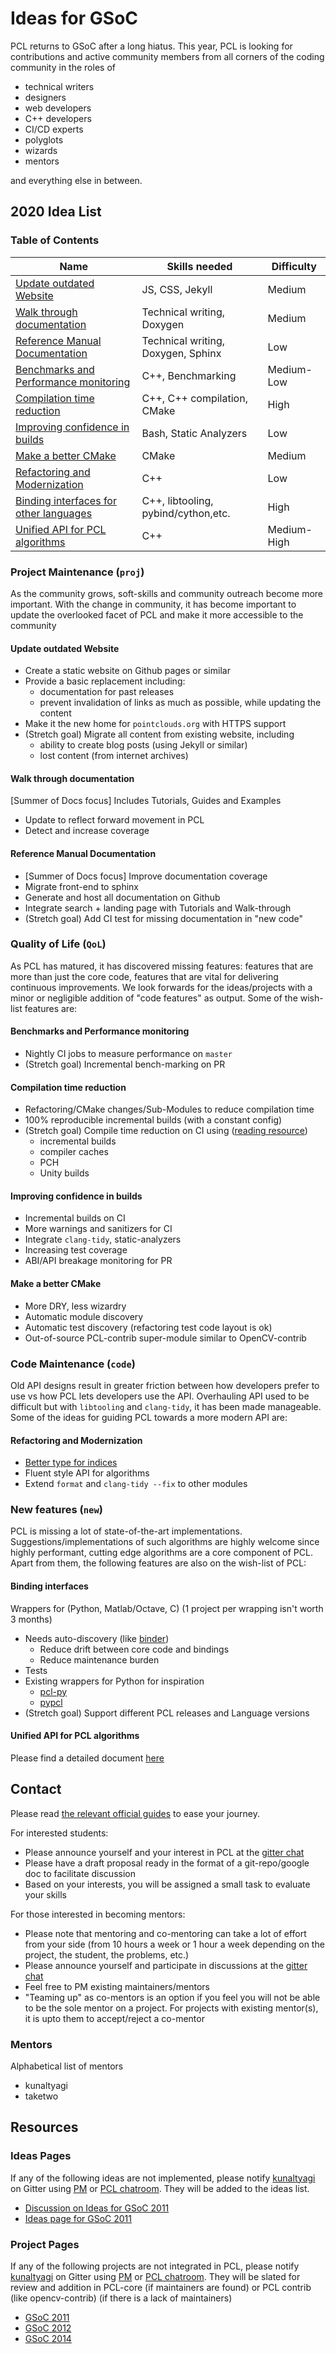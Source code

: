 # Ideas for GSoC

PCL returns to GSoC after a long hiatus. This year, PCL is looking for contributions and active community members from all corners of the coding community in the roles of
* technical writers
* designers
* web developers
* C++ developers
* CI/CD experts
* polyglots
* wizards
* mentors

and everything else in between.

## 2020 Idea List

### Table of Contents
| Name | Skills needed | Difficulty |
|---|---|---| 
| [Update outdated Website](#Update-outdated-Website) | JS, CSS, Jekyll | Medium |
| [Walk through documentation](#Walk-through-documentation) | Technical writing, Doxygen | Medium |
| [Reference Manual Documentation](#Reference-Manual-Documentation) | Technical writing, Doxygen, Sphinx | Low |
| [Benchmarks and Performance monitoring](#Benchmarks-and-Performance-monitoring) | C++, Benchmarking | Medium-Low |
| [Compilation time reduction](#Compilation-time-reduction) | C++, C++ compilation, CMake | High |
| [Improving confidence in builds](#Improving-confidence-in-builds) | Bash, Static Analyzers | Low |
| [Make a better CMake](#Make-a-better-CMake) | CMake | Medium |
| [Refactoring and Modernization](#Refactoring-and-Modernization) | C++ | Low |
| [Binding interfaces for other languages](#Binding-interfaces) | C++, libtooling, pybind/cython,etc. | High |
| [Unified API for PCL algorithms](#Unified-API-for-PCL-algorithms) | C++ | Medium-High |

### Project Maintenance (`proj`)
As the community grows, soft-skills and community outreach become more important. With the change in community, it has become important to update the overlooked facet of PCL and make it more accessible to the community
#### Update outdated Website
  * Create a static website on Github pages or similar
  * Provide a basic replacement including:
    * documentation for past releases
    * prevent invalidation of links as much as possible, while updating the content
  * Make it the new home for `pointclouds.org` with HTTPS support
  * (Stretch goal) Migrate all content from existing website, including 
    * ability to create blog posts (using Jekyll or similar)
    * lost content (from internet archives)
#### Walk through documentation
[Summer of Docs focus] Includes Tutorials, Guides and Examples
  * Update to reflect forward movement in PCL
  * Detect and increase coverage
#### Reference Manual Documentation
  * [Summer of Docs focus] Improve documentation coverage
  * Migrate front-end to sphinx
  * Generate and host all documentation on Github
  * Integrate search + landing page with Tutorials and Walk-through
  * (Stretch goal) Add CI test for missing documentation in "new code"

### Quality of Life (`QoL`)
As PCL has matured, it has discovered missing features: features that are more than just the core code, features that are vital for delivering continuous improvements. We look forwards for the ideas/projects with a minor or negligible addition of "code features" as output. Some of the wish-list features are:
#### Benchmarks and Performance monitoring
  * Nightly CI jobs to measure performance on `master`
  * (Stretch goal) Incremental bench-marking on PR
#### Compilation time reduction
  * Refactoring/CMake changes/Sub-Modules to reduce compilation time
  * 100% reproducible incremental builds (with a constant config)
  * (Stretch goal) Compile time reduction on CI using ([reading resource](https://onqtam.com/programming/2019-12-20-pch-unity-cmake-3-16/))
    * incremental builds
    * compiler caches
    * PCH
    * Unity builds
#### Improving confidence in builds
  * Incremental builds on CI
  * More warnings and sanitizers for CI
  * Integrate `clang-tidy`, static-analyzers
  * Increasing test coverage
  * ABI/API breakage monitoring for PR
#### Make a better CMake
  * More DRY, less wizardry
  * Automatic module discovery
  * Automatic test discovery (refactoring test code layout is ok)
  * Out-of-source PCL-contrib super-module similar to OpenCV-contrib

### Code Maintenance (`code`)
Old API designs result in greater friction between how developers prefer to use vs how PCL lets developers use the API. Overhauling API used to be difficult but with `libtooling` and `clang-tidy`, it has been made manageable. Some of the ideas for guiding PCL towards a more modern API are:
#### Refactoring and Modernization
  * [Better type for indices](https://github.com/PointCloudLibrary/pcl/wiki/PCL-RFC-0002:-Better-type-for-indices)
  * Fluent style API for algorithms
  * Extend `format` and `clang-tidy --fix` to other modules

### New features (`new`)
PCL is missing a lot of state-of-the-art implementations. Suggestions/implementations of such algorithms are highly welcome since highly performant, cutting edge algorithms are a core component of PCL. Apart from them, the following features are also on the wish-list of PCL:
#### Binding interfaces
Wrappers for (Python, Matlab/Octave, C) (1 project per wrapping isn't worth 3 months)
  * Needs auto-discovery (like [binder](https://github.com/RosettaCommons/binder))
    * Reduce drift between core code and bindings
    * Reduce maintenance burden
  * Tests
  * Existing wrappers for Python for inspiration
    * [pcl-py](https://github.com/strawlab/python-pcl)
    * [pypcl](https://github.com/davidcaron/pclpy)
  * (Stretch goal) Support different PCL releases and Language versions
#### Unified API for PCL algorithms
Please find a detailed document [here](https://github.com/PointCloudLibrary/pcl/wiki/PCL-RFC-0003:-Unified-API-for-Algorithms)

## Contact
Please read [the relevant official guides](https://developers.google.com/open-source/gsoc/resources/guide) to ease your journey.

For interested students:
* Please announce yourself and your interest in PCL at the [gitter chat](https://gitter.im/PointCloudLibrary/pcl) 
* Please have a draft proposal ready in the format of a git-repo/google doc to facilitate discussion
* Based on your interests, you will be assigned a small task to evaluate your skills

For those interested in becoming mentors:
* Please note that mentoring and co-mentoring can take a lot of effort from your side (from 10 hours a week or 1 hour a week depending on the project, the student, the problems, etc.)
* Please announce yourself and participate in discussions at the [gitter chat](https://gitter.im/PointCloudLibrary/pcl)
* Feel free to PM existing maintainers/mentors
* "Teaming up" as co-mentors is an option if you feel you will not be able to be the sole mentor on a project. For projects with existing mentor(s), it is upto them to accept/reject a co-mentor

### Mentors
Alphabetical list of mentors
* kunaltyagi
* taketwo

## Resources
### Ideas Pages
If any of the following ideas are not implemented, please notify [kunaltyagi](https://github.com/kunaltyagi) on Gitter using [PM](https://gitter.im/kunaltyagi) or [PCL chatroom](https://gitter.im/PointCloudLibrary/pcl). They will be added to the ideas list.
* [Discussion on Ideas for GSoC 2011](http://www.pcl-developers.org/two-more-projects-for-GSOC-tt4645184.html#none)
* [Ideas page for GSoC 2011](https://web.archive.org/web/20130314145536/http://www.pointclouds.org:80/gsoc2011/ideas.html)
<!-- * [Ideas page for GSoC 2014](http://www.pointclouds.org/gsoc/) State of the art is Deep Learning -->
### Project Pages
If any of the following projects are not integrated in PCL, please notify [kunaltyagi](https://github.com/kunaltyagi) on Gitter using [PM](https://gitter.im/kunaltyagi) or [PCL chatroom](https://gitter.im/PointCloudLibrary/pcl). They will be slated for review and addition in PCL-core (if maintainers are found) or PCL contrib (like opencv-contrib) (if there is a lack of maintainers)
* [GSoC 2011](http://www.pointclouds.org/blog/gsoc/)
* [GSoC 2012](https://web.archive.org/web/20121009031358/http://pointclouds.org:80/news/pcl-gsoc-kickstart.html)
* [GSoC 2014](http://www.pointclouds.org/blog/gsoc14/index.php)